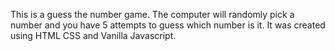 This is a guess the number game. 
The computer will randomly pick a number and you have 5 attempts to guess which number is it. 
It was created using HTML CSS and Vanilla Javascript.
